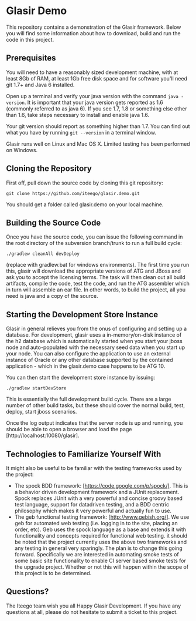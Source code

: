 # Glasir Demo

This repository contains a demonstration of the Glasir framework. Below you will find some information about how to download, build and run the code in this project.

## Prerequisites

You will need to have a reasonably sized development machine, with at least 8Gb of RAM, at least 1Gb free disk space and for software you'll need git 1.7+ and Java 6 installed.

Open up a terminal and verify your java version with the command `java -version`. It is important that your java version gets reported as 1.6 (commonly referred to as java 6). If you see 1.7, 1.8 or something else other than 1.6, take steps necessary to install and enable java 1.6.

Your git version should report as something higher than 1.7. You can find out what you have by running `git --version` in a terminal window.

Glasir runs well on Linux and Mac OS X. Limited testing has been performed on Windows.

## Cloning the Repository

First off, pull down the source code by cloning this git repository:

```git clone https://github.com/iteego/glasir.demo.git```

You should get a folder called glasir.demo on your local machine.

##  Building the Source Code

Once you have the source code, you can issue the following command in the root directory of the subversion branch/trunk to run a full build cycle:

```./gradlew cleanAll devDeploy```

(replace with gradlew.bat for windows environments). The first time you run this, glasir will download the appropriate versions of ATG and JBoss and ask you to accept the licensing terms. The task will then clean out all build artifacts, compile the code, test the code, and run the ATG assembler which in turn will assemble an ear file. In other words, to build the project, all you need is java and a copy of the source. 

## Starting the Development Store Instance

Glasir in general relieves you from the onus of configuring and setting up a database. For development, glasir uses a in-memory/on-disk instance of the h2 database which is automatically started when you start your jboss node and auto-populated with the necessary seed data when you start up your node. You can also configure the application to use an external instance of Oracle or any other database supported by the contained application - which in the glasir.demo case happens to be ATG 10.

You can then start the development store instance by issuing:

```./gradlew startDevStore```

This is essentially the full development build cycle. There are a large number of other build tasks, but these should cover the normal build, test, deploy, start jboss scenarios.

Once the log output indicates that the server node is up and running, you should be able to open a browser and load the page [http://localhost:10080/glasir].

## Technologies to Familiarize Yourself With

It might also be useful to be familiar with the testing frameworks used by the project:

* The spock BDD framework: [https://code.google.com/p/spock/]. This is a behavior driven development framework and a JUnit replacement. Spock replaces JUnit with a very powerful and concise groovy based test language, support for datadriven testing, and a BDD centric philosophy which makes it very powerful and actually fun to use.
* The geb functional testing framework: [http://www.gebish.org/]. We use geb for automated web testing (i.e. logging in to the site, placing an order, etc). Geb uses the spock language as a base and extends it with functionality and concepts required for functional web testing.
it should be noted that the project currently uses the above two frameworks and any testing in general very sparingly. The plan is to change this going forward. Specifically we are interested in automating smoke tests of some basic site functionality to enable CI server based smoke tests for the upgrade project. Whether or not this will happen within the scope of this project is to be determined.

## Questions?

The Iteego team wish you all Happy Glasir Development. If you have any questions at all, please do not hesitate to submit a ticket to this project.
